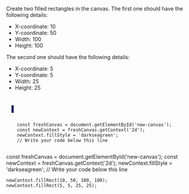 Create two filled rectangles in the canvas.
The first one should have the following
details:
- X-coordinate: 10
- Y-coordinate: 50
- Width: 100
- Height: 100

The second one should have the following
details:
- X-coordinate: 5
- Y-coordinate: 5
- Width: 25
- Height: 25

<codeblock language="javascript" type="exercise" testMode="fixedInput">
<code>
<panel language="html">
  <canvas id="new-canvas" width="400px" height="100px" style="border: 3px solid midnightblue;"></canvas>
</panel>
<panel language="javascript">
    const freshCanvas = document.getElementById('new-canvas');
    const newContext = freshCanvas.getContext('2d');
    newContext.fillStyle = 'darkseagreen';
    // Write your code below this line

</panel>
</code>

<solution>
    const freshCanvas = document.getElementById('new-canvas');
    const newContext = freshCanvas.getContext('2d');
    newContext.fillStyle = 'darkseagreen';
    // Write your code below this line

    newContext.fillRect(10, 50, 100, 100);
    newContext.fillRect(5, 5, 25, 25);
</solution>
</codeblock>